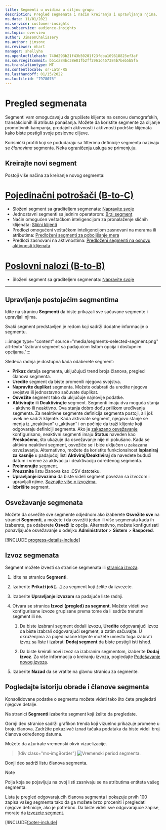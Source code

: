 ```yaml
---
title: Segmenti u uvidima u ciljnu grupu
description: Pregled segmenata i način kreiranja i upravljanja njima.
ms.date: 11/01/2021
ms.service: customer-insights
ms.subservice: audience-insights
ms.topic: overview
author: JimsonChalissery
ms.author: jimsonc
ms.reviewer: mhart
manager: shellyha
ms.openlocfilehash: 740d293b21f43b50201f23fcba109318823ef3af
ms.sourcegitcommit: bb1ca84bc38e81fb2ff2961c457384b7beb5b5fa
ms.translationtype: MT
ms.contentlocale: sr-Latn-RS
ms.lasthandoff: 01/15/2022
ms.locfileid: "7978076"
---
```

# <a name="segments-overview"></a>Pregled segmenata

Segmenti vam omogućavaju da grupišete klijente na osnovu demografskih, transakcionih ili atributa ponašanja. Možete da koristite segmente za ciljanje promotivnih kampanja, prodajnih aktivnosti i aktivnosti podrške klijenata kako biste postigli svoje poslovne ciljeve.

Korisnički profili koji se podudaraju sa filterima definicije segmenta nazivaju se *članovima* segmenta. Neka [ograničenja usluga](service-limits.md) se primenjuju.

## <a name="create-a-new-segment"></a>Kreirajte novi segment

Postoji više načina za kreiranje novog segmenta: 

# <a name="individual-consumers-b-to-c"></a>[Pojedinačni potrošači (B-to-C)](#tab/b2c)

- Složeni segment sa graditeljem segmenata: [Napravite svoje](segment-builder.md#create-a-new-segment) 
- Jednostavni segmenti sa jednim operatorom: [Brzi segment](segment-builder.md#quick-segments) 
- Način omogućen veštačkom inteligencijom za pronalaženje sličnih klijenata: [Slični klijenti](find-similar-customer-segments.md) 
- Predlozi omogućeni veštačkom inteligencijom zasnovani na merama ili atributima: [Predloženi segmenti za poboljšanje mera](suggested-segments.md) 
- Predlozi zasnovani na aktivnostima: [Predloženi segmenti na osnovu aktivnosti klijenata](suggested-segments-activity.md) 

# <a name="business-accounts-b-to-b"></a>[Poslovni nalozi (B-to-B)](#tab/b2b)

- Složeni segment sa graditeljem segmenata: [Napravite svoje](segment-builder.md#create-a-new-segment)

---

## <a name="manage-existing-segments"></a>Upravljanje postojećim segmentima

Idite na stranicu **Segmenti** da biste prikazali sve sačuvane segmente i upravljali njima.

Svaki segment predstavljen je redom koji sadrži dodatne informacije o segmentu.

:::image type="content" source="media/segments-selected-segment.png" alt-text="Izabrani segment sa padajućom listom opcija i dostupnim opcijama.":::

Sledeća radnja je dostupna kada odaberete segment:

- **Prikaz** detalja segmenta, uključujući trend broja članova, pregled članova segmenta.
- **Uredite** segment da biste promenili njegova svojstva.
- **Napravite duplikat** segmenta. Možete odabrati da uredite njegova svojstva ili jednostavno sačuvate duplikat.
- **Osvežite** segment tako da uključuje najnovije podatke.
- **Aktivirajte** ili **Deaktivirajte** segment. Segmenti imaju dva moguća stanja - aktivno ili neaktivno. Ova stanja dobro dođu prilikom uređivanja segmenta. Za neaktivne segmente definicija segmenta postoji, ali još uvek ne sadrži klijente. Kada aktivirate segment, njegovo stanje se menja iz „neaktivan“ u „aktivan“ i on počinje da traži klijente koji odgovaraju definiciji segmenta. Ako je [zakazano osvežavanje](system.md#schedule-tab) konfigurisano, neaktivni segmenti imaju **Status** naveden kao **Preskočeno**, što ukazuje da osvežavanje nije ni pokušano. Kada se aktivira neaktivni segment, osvežiće se i biće uključen u zakazana osvežavanja.
  Alternativno, možete da koristite funkcionalnost **Isplaniraj za kasnije** u padajućoj listi **Aktiviraj/Deaktiviraj** da navedete budući datum i vreme za aktivaciju i deaktivaciju određenog segmenta.
- **Preimenujte** segment.
- **Preuzmite** listu članova kao .CSV datoteku.
- **Upravljanje izvozima** da biste videli segment povezan sa izvozom i upravljali njime. [Saznajte više o izvozima.](export-destinations.md)
- **Izbrišite** segment.

## <a name="refresh-segments"></a>Osvežavanje segmenata

Možete da osvežite sve segmente odjednom ako izaberete **Osvežite sve** na stranici **Segmenti**, a možete i da osvežiti jedan ili više segmenata kada ih izaberete, pa odaberete **Osveži** iz opcija. Alternativno, možete konfigurisati ponavljajuće osvežavanje u odeljku **Administrator** > **Sistem** > **Raspored**.

[!INCLUDE [progress-details-include](../includes/progress-details-pane.md)]

## <a name="export-segments"></a>Izvoz segmenata

Segment možete izvesti sa stranice segmenata ili [stranica izvoza](export-destinations.md). 

1. Idite na stranicu **Segmenti**.

1. Izaberite **Prikaži još [...]** za segment koji želite da izvezete.

1. Izaberite **Upravljanje izvozom** sa padajuće liste radnji.

1. Otvara se stranica **Izvozi (pregled) za segment**. Možete videti sve konfigurisane izvoze grupisane prema tome da li sadrže trenutni segment ili ne.

   1. Da biste izabrani segment dodali izvozu, **Uredite** odgovarajući izvoz da biste izabrali odgovarajući segment, a zatim sačuvajte. U okruženjima za pojedinačne klijente možete umesto toga izabrati izvoz sa liste i izabrati **Dodaj segment** da biste postigli isti ishod.

   1. Da biste kreirali novi izvoz sa izabranim segmentom, izaberite **Dodaj izvoz**. Za više informacija o kreiranju izvoza, pogledajte [Podešavanje novog izvoza](export-destinations.md#set-up-a-new-export).

1. Izaberite **Nazad** da se vratite na glavnu stranicu za segmente.

## <a name="view-processing-history-and-segment-members"></a>Pogledajte istoriju obrade i članove segmenta

Konsolidovane podatke o segmentu možete videti tako što ćete pregledati njegove detalje.

Na stranici **Segmenti** izaberite segment koji želite da pregledate.

Gornji deo stranice sadrži grafikon trenda koji vizuelno prikazuje promene u broju članova. Zadržite pokazivač iznad tačaka podataka da biste videli broj članova određenog datuma.

Možete da ažurirate vremenski okvir vizuelizacije.

> [!div class="mx-imgBorder"]
> ![Vremenski period segmenta.](media/segment-time-range.png "Vremenski period segmenta")

Donji deo sadrži listu članova segmenta.

> [!NOTE]
> Polja koja se pojavljuju na ovoj listi zasnivaju se na atributima entiteta vašeg segmenta.
>
>Lista je pregled odgovarajućih članova segmenta i pokazuje prvih 100 zapisa vašeg segmenta tako da ga možete brzo proceniti i pregledati njegove definicije, ako je potrebno. Da biste videli sve odgovarajuće zapise, morate da [izvezete segment](export-destinations.md).


[!INCLUDE[footer-include](../includes/footer-banner.md)] 
